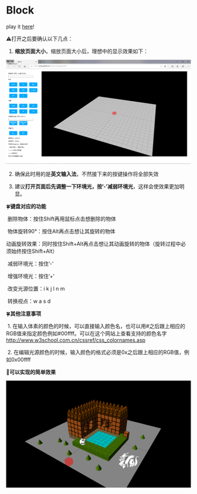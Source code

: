 # Block

play it [here](https://zjulzy.github.io/block/src/mainpage.html)!



:warning:打开之后要确认以下几点：

1. **缩放页面大小**，缩放页面大小后，理想中的显示效果如下：

![](./image/page.png)

2. 确保此时用的是**英文输入法**，不然接下来的按键操作将全部失效

3. 建议**打开页面后先调整一下环境光，按’-’减弱环境光**，这样会使效果更加明显。

  

:four_leaf_clover:**键盘对应的功能**

​       删除物体：按住Shift再用鼠标点击想删除的物体

​       物体旋转90°：按住Alt再点击想让其旋转的物体

​       动画旋转效果：同时按住Shift+Alt再点击想让其动画旋转的物体（旋转过程中必须始终按住Shift+Alt） 

​       减弱环境光：按住’-’

​       增强环境光：按住’+’

​       改变光源位置：i k j l n m 

​       转换视点：w a s d 

:four_leaf_clover:**其他注意事项**

​       1. 在输入体素的颜色的时候，可以直接输入颜色名，也可以用#之后跟上相应的RGB值来指定颜色例如#00ffff。可以在这个网站上查看支持的颜色名字<http://www.w3school.com.cn/cssref/css_colornames.asp> 

​       2. 在编辑光源颜色的时候，输入颜色的格式必须是0x之后跟上相应的RGB值，例如0x00ffff

:cherry_blossom:**可以实现的简单效果**

![](./Image/result1.png)

